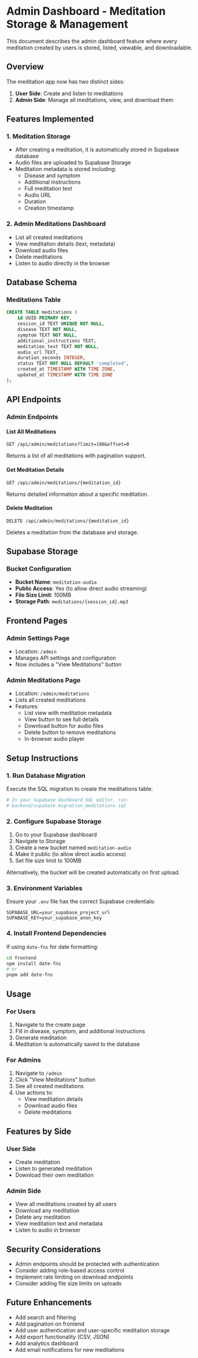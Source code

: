 # Admin Dashboard - Meditation Storage & Management

This document describes the admin dashboard feature where every meditation created by users is stored, listed, viewable, and downloadable.

## Overview

The meditation app now has two distinct sides:

1. **User Side**: Create and listen to meditations
2. **Admin Side**: Manage all meditations, view, and download them

## Features Implemented

### 1. Meditation Storage

- After creating a meditation, it is automatically stored in Supabase database
- Audio files are uploaded to Supabase Storage
- Meditation metadata is stored including:
  - Disease and symptom
  - Additional instructions
  - Full meditation text
  - Audio URL
  - Duration
  - Creation timestamp

### 2. Admin Meditations Dashboard

- List all created meditations
- View meditation details (text, metadata)
- Download audio files
- Delete meditations
- Listen to audio directly in the browser

## Database Schema

### Meditations Table

```sql
CREATE TABLE meditations (
    id UUID PRIMARY KEY,
    session_id TEXT UNIQUE NOT NULL,
    disease TEXT NOT NULL,
    symptom TEXT NOT NULL,
    additional_instructions TEXT,
    meditation_text TEXT NOT NULL,
    audio_url TEXT,
    duration_seconds INTEGER,
    status TEXT NOT NULL DEFAULT 'completed',
    created_at TIMESTAMP WITH TIME ZONE,
    updated_at TIMESTAMP WITH TIME ZONE
);
```

## API Endpoints

### Admin Endpoints

#### List All Meditations

```
GET /api/admin/meditations?limit=100&offset=0
```

Returns a list of all meditations with pagination support.

#### Get Meditation Details

```
GET /api/admin/meditations/{meditation_id}
```

Returns detailed information about a specific meditation.

#### Delete Meditation

```
DELETE /api/admin/meditations/{meditation_id}
```

Deletes a meditation from the database and storage.

## Supabase Storage

### Bucket Configuration

- **Bucket Name**: `meditation-audio`
- **Public Access**: Yes (to allow direct audio streaming)
- **File Size Limit**: 100MB
- **Storage Path**: `meditations/{session_id}.mp3`

## Frontend Pages

### Admin Settings Page

- Location: `/admin`
- Manages API settings and configuration
- Now includes a "View Meditations" button

### Admin Meditations Page

- Location: `/admin/meditations`
- Lists all created meditations
- Features:
  - List view with meditation metadata
  - View button to see full details
  - Download button for audio files
  - Delete button to remove meditations
  - In-browser audio player

## Setup Instructions

### 1. Run Database Migration

Execute the SQL migration to create the meditations table:

```bash
# In your Supabase dashboard SQL editor, run:
# backend/supabase_migration_meditations.sql
```

### 2. Configure Supabase Storage

1. Go to your Supabase dashboard
2. Navigate to Storage
3. Create a new bucket named `meditation-audio`
4. Make it public (to allow direct audio access)
5. Set file size limit to 100MB

Alternatively, the bucket will be created automatically on first upload.

### 3. Environment Variables

Ensure your `.env` file has the correct Supabase credentials:

```env
SUPABASE_URL=your_supabase_project_url
SUPABASE_KEY=your_supabase_anon_key
```

### 4. Install Frontend Dependencies

If using `date-fns` for date formatting:

```bash
cd frontend
npm install date-fns
# or
pnpm add date-fns
```

## Usage

### For Users

1. Navigate to the create page
2. Fill in disease, symptom, and additional instructions
3. Generate meditation
4. Meditation is automatically saved to the database

### For Admins

1. Navigate to `/admin`
2. Click "View Meditations" button
3. See all created meditations
4. Use actions to:
   - View meditation details
   - Download audio files
   - Delete meditations

## Features by Side

### User Side

- Create meditation
- Listen to generated meditation
- Download their own meditation

### Admin Side

- View all meditations created by all users
- Download any meditation
- Delete any meditation
- View meditation text and metadata
- Listen to audio in browser

## Security Considerations

- Admin endpoints should be protected with authentication
- Consider adding role-based access control
- Implement rate limiting on download endpoints
- Consider adding file size limits on uploads

## Future Enhancements

- Add search and filtering
- Add pagination on frontend
- Add user authentication and user-specific meditation storage
- Add export functionality (CSV, JSON)
- Add analytics dashboard
- Add email notifications for new meditations
